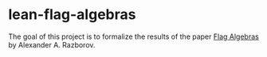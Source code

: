 # lean-flag-algebras
The goal of this project is to formalize the results of the paper [Flag Algebras](https://people.cs.uchicago.edu/~razborov/files/flag.pdf) by Alexander A. Razborov.